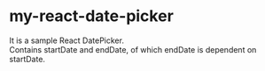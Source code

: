 # my-react-date-picker

It is a sample React DatePicker.  
Contains startDate and endDate, of which endDate is dependent on startDate.